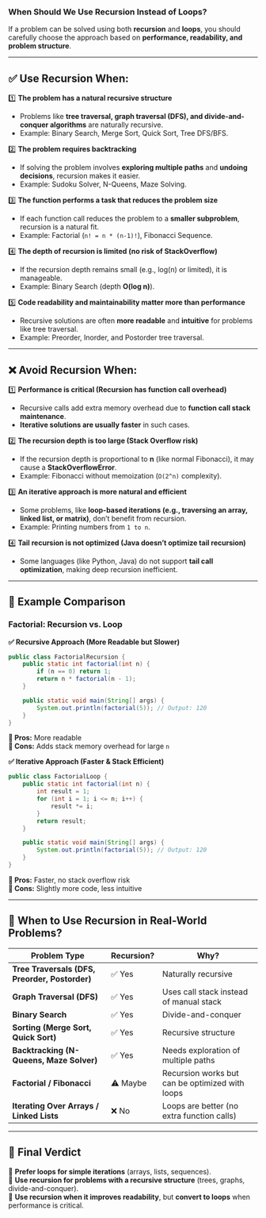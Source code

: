 ### **When Should We Use Recursion Instead of Loops?**

If a problem can be solved using both **recursion** and **loops**, you should carefully choose the approach based on **performance, readability, and problem structure**.

---

## **✅ Use Recursion When:**

1️⃣ **The problem has a natural recursive structure**

- Problems like **tree traversal, graph traversal (DFS), and divide-and-conquer algorithms** are naturally recursive.
- Example: Binary Search, Merge Sort, Quick Sort, Tree DFS/BFS.

2️⃣ **The problem requires backtracking**

- If solving the problem involves **exploring multiple paths** and **undoing decisions**, recursion makes it easier.
- Example: Sudoku Solver, N-Queens, Maze Solving.

3️⃣ **The function performs a task that reduces the problem size**

- If each function call reduces the problem to a **smaller subproblem**, recursion is a natural fit.
- Example: Factorial (`n! = n * (n-1)!`), Fibonacci Sequence.

4️⃣ **The depth of recursion is limited (no risk of StackOverflow)**

- If the recursion depth remains small (e.g., log(n) or limited), it is manageable.
- Example: Binary Search (depth **O(log n)**).

5️⃣ **Code readability and maintainability matter more than performance**

- Recursive solutions are often **more readable** and **intuitive** for problems like tree traversal.
- Example: Preorder, Inorder, and Postorder tree traversal.

---

## **❌ Avoid Recursion When:**

1️⃣ **Performance is critical (Recursion has function call overhead)**

- Recursive calls add extra memory overhead due to **function call stack maintenance**.
- **Iterative solutions are usually faster** in such cases.

2️⃣ **The recursion depth is too large (Stack Overflow risk)**

- If the recursion depth is proportional to **n** (like normal Fibonacci), it may cause a **StackOverflowError**.
- Example: Fibonacci without memoization (`O(2^n)` complexity).

3️⃣ **An iterative approach is more natural and efficient**

- Some problems, like **loop-based iterations (e.g., traversing an array, linked list, or matrix)**, don’t benefit from recursion.
- Example: Printing numbers from `1 to n`.

4️⃣ **Tail recursion is not optimized (Java doesn’t optimize tail recursion)**

- Some languages (like Python, Java) do not support **tail call optimization**, making deep recursion inefficient.

---

## **📌 Example Comparison**

### **Factorial: Recursion vs. Loop**

**✅ Recursive Approach (More Readable but Slower)**

```java
public class FactorialRecursion {
    public static int factorial(int n) {
        if (n == 0) return 1;
        return n * factorial(n - 1);
    }

    public static void main(String[] args) {
        System.out.println(factorial(5)); // Output: 120
    }
}
```

**🔹 Pros:** More readable  
**🔹 Cons:** Adds stack memory overhead for large `n`

**✅ Iterative Approach (Faster & Stack Efficient)**

```java
public class FactorialLoop {
    public static int factorial(int n) {
        int result = 1;
        for (int i = 1; i <= n; i++) {
            result *= i;
        }
        return result;
    }

    public static void main(String[] args) {
        System.out.println(factorial(5)); // Output: 120
    }
}
```

**🔹 Pros:** Faster, no stack overflow risk  
**🔹 Cons:** Slightly more code, less intuitive

---

## **📌 When to Use Recursion in Real-World Problems?**

| **Problem Type**                               | **Recursion?** | **Why?**                                        |
| ---------------------------------------------- | -------------- | ----------------------------------------------- |
| **Tree Traversals (DFS, Preorder, Postorder)** | ✅ Yes         | Naturally recursive                             |
| **Graph Traversal (DFS)**                      | ✅ Yes         | Uses call stack instead of manual stack         |
| **Binary Search**                              | ✅ Yes         | Divide-and-conquer                              |
| **Sorting (Merge Sort, Quick Sort)**           | ✅ Yes         | Recursive structure                             |
| **Backtracking (N-Queens, Maze Solver)**       | ✅ Yes         | Needs exploration of multiple paths             |
| **Factorial / Fibonacci**                      | ⚠️ Maybe       | Recursion works but can be optimized with loops |
| **Iterating Over Arrays / Linked Lists**       | ❌ No          | Loops are better (no extra function calls)      |

---

## **🚀 Final Verdict**

🔹 **Prefer loops for simple iterations** (arrays, lists, sequences).  
🔹 **Use recursion for problems with a recursive structure** (trees, graphs, divide-and-conquer).  
🔹 **Use recursion when it improves readability**, but **convert to loops** when performance is critical.
